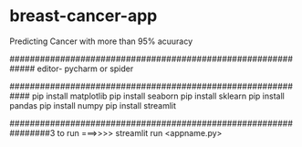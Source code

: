 # breast-cancer-app
Predicting Cancer with more than 95% acuuracy

#############################################################
editor-
pycharm or spider

############################################################
pip install matplotlib
pip install seaborn
pip install sklearn
pip install pandas
pip install numpy
pip install streamlit

################################################################3
to run ===>>>>
streamlit run <appname.py>
